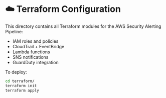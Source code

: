 # ☁️ Terraform Configuration

This directory contains all Terraform modules for the AWS Security Alerting Pipeline:

- IAM roles and policies
- CloudTrail + EventBridge
- Lambda functions
- SNS notifications
- GuardDuty integration

To deploy:

```bash
cd terraform/
terraform init
terraform apply
```